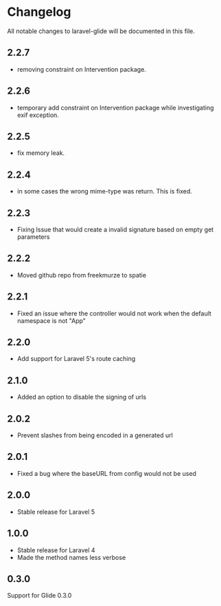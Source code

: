 # Changelog

All notable changes to laravel-glide will be documented in this file.

## 2.2.7
- removing constraint on Intervention package.

## 2.2.6
- temporary add constraint on Intervention package while investigating exif exception.

## 2.2.5
- fix memory leak.

## 2.2.4
- in some cases the wrong mime-type was return. This is fixed.

## 2.2.3
- Fixing Issue that would create a invalid signature based on empty get parameters

## 2.2.2
- Moved github repo from freekmurze to spatie

## 2.2.1
- Fixed an issue where the controller would not work when the default namespace is not "App"

## 2.2.0
- Add support for Laravel 5's route caching

## 2.1.0
- Added an option to disable the signing of urls

## 2.0.2
- Prevent slashes from being encoded in a generated url

## 2.0.1
- Fixed a bug where the baseURL from config would not be used

## 2.0.0
- Stable release for Laravel 5

## 1.0.0
- Stable release for Laravel 4
- Made the method names less verbose

## 0.3.0
Support for Glide 0.3.0

